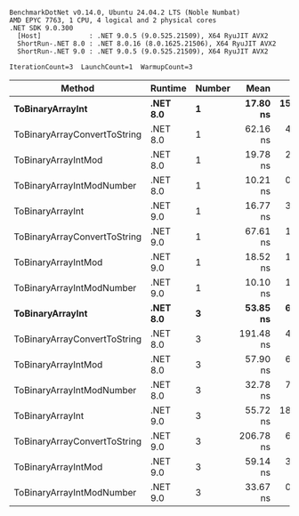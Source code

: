 ```

BenchmarkDotNet v0.14.0, Ubuntu 24.04.2 LTS (Noble Numbat)
AMD EPYC 7763, 1 CPU, 4 logical and 2 physical cores
.NET SDK 9.0.300
  [Host]            : .NET 9.0.5 (9.0.525.21509), X64 RyuJIT AVX2
  ShortRun-.NET 8.0 : .NET 8.0.16 (8.0.1625.21506), X64 RyuJIT AVX2
  ShortRun-.NET 9.0 : .NET 9.0.5 (9.0.525.21509), X64 RyuJIT AVX2

IterationCount=3  LaunchCount=1  WarmupCount=3  

```
| Method                       | Runtime  | Number | Mean      | Error     | StdDev   | Min       | Max       | Gen0   | Allocated |
|----------------------------- |--------- |------- |----------:|----------:|---------:|----------:|----------:|-------:|----------:|
| **ToBinaryArrayInt**             | **.NET 8.0** | **1**      |  **17.80 ns** | **15.596 ns** | **0.855 ns** |  **17.28 ns** |  **18.79 ns** | **0.0019** |      **32 B** |
| ToBinaryArrayConvertToString | .NET 8.0 | 1      |  62.16 ns |  4.371 ns | 0.240 ns |  62.00 ns |  62.43 ns | 0.0057 |      96 B |
| ToBinaryArrayIntMod          | .NET 8.0 | 1      |  19.78 ns |  2.784 ns | 0.153 ns |  19.66 ns |  19.95 ns | 0.0019 |      32 B |
| ToBinaryArrayIntModNumber    | .NET 8.0 | 1      |  10.21 ns |  0.458 ns | 0.025 ns |  10.19 ns |  10.24 ns | 0.0019 |      32 B |
| ToBinaryArrayInt             | .NET 9.0 | 1      |  16.77 ns |  3.331 ns | 0.183 ns |  16.56 ns |  16.90 ns | 0.0019 |      32 B |
| ToBinaryArrayConvertToString | .NET 9.0 | 1      |  67.61 ns |  1.030 ns | 0.056 ns |  67.57 ns |  67.68 ns | 0.0057 |      96 B |
| ToBinaryArrayIntMod          | .NET 9.0 | 1      |  18.52 ns |  1.455 ns | 0.080 ns |  18.45 ns |  18.61 ns | 0.0019 |      32 B |
| ToBinaryArrayIntModNumber    | .NET 9.0 | 1      |  10.10 ns |  1.270 ns | 0.070 ns |  10.06 ns |  10.18 ns | 0.0019 |      32 B |
| **ToBinaryArrayInt**             | **.NET 8.0** | **3**      |  **53.85 ns** |  **6.156 ns** | **0.337 ns** |  **53.60 ns** |  **54.23 ns** | **0.0057** |      **96 B** |
| ToBinaryArrayConvertToString | .NET 8.0 | 3      | 191.48 ns |  4.350 ns | 0.238 ns | 191.20 ns | 191.62 ns | 0.0176 |     296 B |
| ToBinaryArrayIntMod          | .NET 8.0 | 3      |  57.90 ns |  6.575 ns | 0.360 ns |  57.62 ns |  58.31 ns | 0.0057 |      96 B |
| ToBinaryArrayIntModNumber    | .NET 8.0 | 3      |  32.78 ns |  7.662 ns | 0.420 ns |  32.43 ns |  33.24 ns | 0.0057 |      96 B |
| ToBinaryArrayInt             | .NET 9.0 | 3      |  55.72 ns | 18.005 ns | 0.987 ns |  55.03 ns |  56.85 ns | 0.0057 |      96 B |
| ToBinaryArrayConvertToString | .NET 9.0 | 3      | 206.78 ns |  6.744 ns | 0.370 ns | 206.47 ns | 207.19 ns | 0.0176 |     296 B |
| ToBinaryArrayIntMod          | .NET 9.0 | 3      |  59.14 ns |  3.513 ns | 0.193 ns |  58.93 ns |  59.31 ns | 0.0057 |      96 B |
| ToBinaryArrayIntModNumber    | .NET 9.0 | 3      |  33.67 ns |  0.668 ns | 0.037 ns |  33.63 ns |  33.69 ns | 0.0057 |      96 B |
